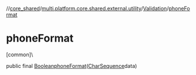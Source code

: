 //[core_shared](../../../index.md)/[multi.platform.core.shared.external.utility](../index.md)/[Validation](index.md)/[phoneFormat](phone-format.md)

# phoneFormat

[common]\

public final [Boolean](https://docs.oracle.com/javase/8/docs/api/java/lang/Boolean.html)[phoneFormat](phone-format.md)([CharSequence](https://docs.oracle.com/javase/8/docs/api/java/lang/CharSequence.html)data)
